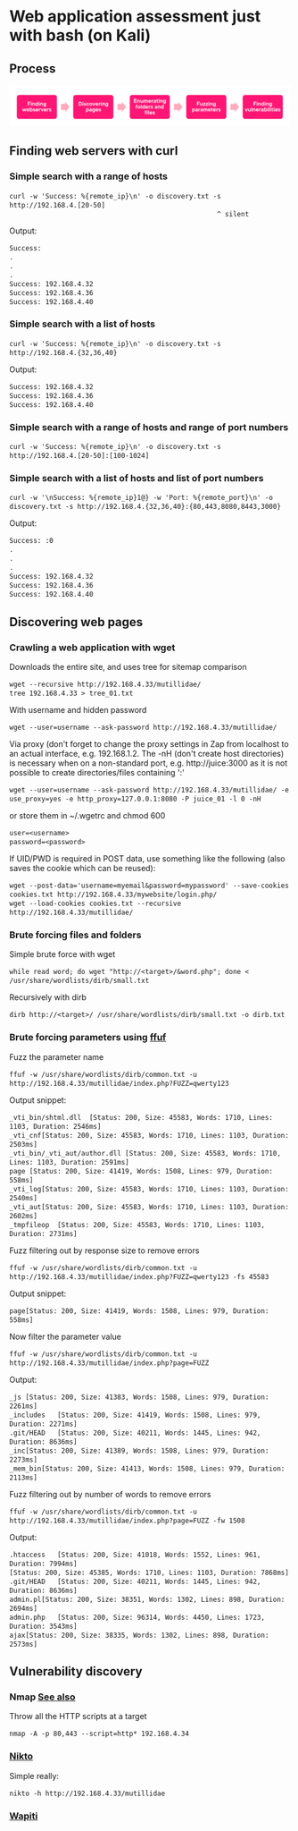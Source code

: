 # Web application assessment just with bash (on Kali)

## Process

![Web application assessment process](bash_web_app_process.png "Web application assessment process")

## Finding web servers with curl
### Simple search with a range of hosts
    curl -w 'Success: %{remote_ip}\n' -o discovery.txt -s http://192.168.4.[20-50]
                                                        ^ silent
Output:

    Success:
    .
    .
    .
    Success: 192.168.4.32
    Success: 192.168.4.36
    Success: 192.168.4.40

### Simple search with a list of hosts
    curl -w 'Success: %{remote_ip}\n' -o discovery.txt -s http://192.168.4.{32,36,40}
Output:

    Success: 192.168.4.32
    Success: 192.168.4.36
    Success: 192.168.4.40

### Simple search with a range of hosts and range of port numbers
    curl -w 'Success: %{remote_ip}\n' -o discovery.txt -s http://192.168.4.[20-50]:[100-1024]

### Simple search with a list of hosts and list of port numbers
    curl -w '\nSuccess: %{remote_ip}1@} -w 'Port: %{remote_port}\n' -o discovery.txt -s http://192.168.4.{32,36,40}:{80,443,8080,8443,3000}
Output:

    Success: :0
    .
    .
    .
	Success: 192.168.4.32
    Success: 192.168.4.36
    Success: 192.168.4.40

## Discovering web pages
### Crawling a web application with wget
Downloads the entire site, and uses tree for sitemap comparison

    wget --recursive http://192.168.4.33/mutillidae/
    tree 192.168.4.33 > tree_01.txt

With username and hidden password

    wget --user=username --ask-password http://192.168.4.33/mutillidae/

Via proxy (don't forget to change the proxy settings in Zap from localhost to an actual interface, e.g. 192.168.1.2. The -nH (don't create host directories) is necessary when on a non-standard port, e.g. http://juice:3000 as it is not possible to create directories/files containing ':'

    wget --user=username --ask-password http://192.168.4.33/mutillidae/ -e use_proxy=yes -e http_proxy=127.0.0.1:8080 -P juice_01 -l 0 -nH

or store them in ~/.wgetrc and chmod 600

    user=<username>
    password=<password>

If UID/PWD is required in POST data, use something like the following (also saves the cookie which can be reused):

    wget --post-data='username=myemail&password=mypassword' --save-cookies cookies.txt http://192.168.4.33/mywebsite/login.php/
    wget --load-cookies cookies.txt --recursive http://192.168.4.33/mutillidae/
### Brute forcing files and folders
Simple brute force with wget

    while read word; do wget "http://<target>/&word.php"; done < /usr/share/wordlists/dirb/small.txt
Recursively with dirb

    dirb http://<target>/ /usr/share/wordlists/dirb/small.txt -o dirb.txt
### Brute forcing parameters using [ffuf](https://www.kali.org/tools/ffuf/)
Fuzz the parameter name

    ffuf -w /usr/share/wordlists/dirb/common.txt -u http://192.168.4.33/mutillidae/index.php?FUZZ=qwerty123
Output snippet:

    _vti_bin/shtml.dll  [Status: 200, Size: 45583, Words: 1710, Lines: 1103, Duration: 2546ms]
    _vti_cnf[Status: 200, Size: 45583, Words: 1710, Lines: 1103, Duration: 2503ms]
    _vti_bin/_vti_aut/author.dll [Status: 200, Size: 45583, Words: 1710, Lines: 1103, Duration: 2591ms]
    page [Status: 200, Size: 41419, Words: 1508, Lines: 979, Duration: 558ms]
    _vti_log[Status: 200, Size: 45583, Words: 1710, Lines: 1103, Duration: 2540ms]
    _vti_aut[Status: 200, Size: 45583, Words: 1710, Lines: 1103, Duration: 2602ms]
    _tmpfileop  [Status: 200, Size: 45583, Words: 1710, Lines: 1103, Duration: 2731ms]


Fuzz filtering out by response size to remove errors

    ffuf -w /usr/share/wordlists/dirb/common.txt -u http://192.168.4.33/mutillidae/index.php?FUZZ=qwerty123 -fs 45583
Output snippet:

    page[Status: 200, Size: 41419, Words: 1508, Lines: 979, Duration: 558ms]
Now filter the parameter value

    ffuf -w /usr/share/wordlists/dirb/common.txt -u http://192.168.4.33/mutillidae/index.php?page=FUZZ

Output:

    _js [Status: 200, Size: 41383, Words: 1508, Lines: 979, Duration: 2261ms]
    _includes   [Status: 200, Size: 41419, Words: 1508, Lines: 979, Duration: 2271ms]
    .git/HEAD   [Status: 200, Size: 40211, Words: 1445, Lines: 942, Duration: 8636ms]
    _inc[Status: 200, Size: 41389, Words: 1508, Lines: 979, Duration: 2273ms]
    _mem_bin[Status: 200, Size: 41413, Words: 1508, Lines: 979, Duration: 2113ms]

Fuzz filtering out by number of words to remove errors

    ffuf -w /usr/share/wordlists/dirb/common.txt -u http://192.168.4.33/mutillidae/index.php?page=FUZZ -fw 1508
Output:

    .htaccess   [Status: 200, Size: 41018, Words: 1552, Lines: 961, Duration: 7994ms]
    [Status: 200, Size: 45385, Words: 1710, Lines: 1103, Duration: 7868ms]
    .git/HEAD   [Status: 200, Size: 40211, Words: 1445, Lines: 942, Duration: 8636ms]
    admin.pl[Status: 200, Size: 38351, Words: 1302, Lines: 898, Duration: 2694ms]
    admin.php   [Status: 200, Size: 96314, Words: 4450, Lines: 1723, Duration: 3543ms]
    ajax[Status: 200, Size: 38335, Words: 1302, Lines: 898, Duration: 2573ms]

## Vulnerability discovery
### Nmap [See also](nmap.html)
Throw all the HTTP scripts at a target

    nmap -A -p 80,443 --script=http* 192.168.4.34

### [Nikto](nikto.html)
Simple really:

    nikto -h http://192.168.4.33/mutillidae

### [Wapiti](wapiti.html)